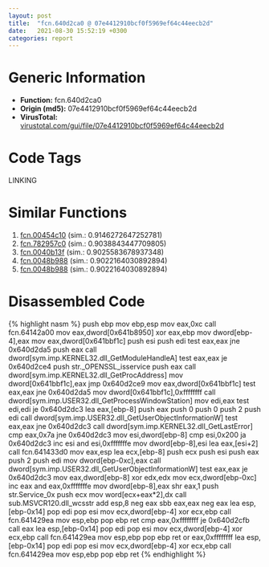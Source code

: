 ```yaml
---
layout: post
title:  "fcn.640d2ca0 @ 07e4412910bcf0f5969ef64c44eecb2d"
date:   2021-08-30 15:52:19 +0300
categories: report
---
```


# Generic Information
- **Function:** fcn.640d2ca0
- **Origin (md5):** 07e4412910bcf0f5969ef64c44eecb2d
- **VirusTotal:** [virustotal.com/gui/file/07e4412910bcf0f5969ef64c44eecb2d][virustotal_ref]

# Code Tags
<span class="tag" id="LINKING">LINKING</span>


# Similar Functions

1. [fcn.00454c10][similar_1_ref] (sim.: 0.9146272647252781)
2. [fcn.782957c0][similar_2_ref] (sim.: 0.9038843447709805)
3. [fcn.0040b13f][similar_3_ref] (sim.: 0.9025583678937348)
4. [fcn.0048b988][similar_4_ref] (sim.: 0.9022164030892894)
5. [fcn.0048b988][similar_5_ref] (sim.: 0.9022164030892894)


# Disassembled Code

{% highlight nasm %}
push ebp
mov ebp,esp
mov eax,0xc
call fcn.64142a00
mov eax,dword[0x641b8950]
xor eax,ebp
mov dword[ebp-4],eax
mov eax,dword[0x641bbf1c]
push esi
push edi
test eax,eax
jne 0x640d2da5
push eax
call dword[sym.imp.KERNEL32.dll_GetModuleHandleA]
test eax,eax
je 0x640d2ce4
push str._OPENSSL_isservice
push eax
call dword[sym.imp.KERNEL32.dll_GetProcAddress]
mov dword[0x641bbf1c],eax
jmp 0x640d2ce9
mov eax,dword[0x641bbf1c]
test eax,eax
jne 0x640d2da5
mov dword[0x641bbf1c],0xffffffff
call dword[sym.imp.USER32.dll_GetProcessWindowStation]
mov edi,eax
test edi,edi
je 0x640d2dc3
lea eax,[ebp-8]
push eax
push 0
push 0
push 2
push edi
call dword[sym.imp.USER32.dll_GetUserObjectInformationW]
test eax,eax
jne 0x640d2dc3
call dword[sym.imp.KERNEL32.dll_GetLastError]
cmp eax,0x7a
jne 0x640d2dc3
mov esi,dword[ebp-8]
cmp esi,0x200
ja 0x640d2dc3
inc esi
and esi,0xfffffffe
mov dword[ebp-8],esi
lea eax,[esi+2]
call fcn.641433d0
mov eax,esp
lea ecx,[ebp-8]
push ecx
push esi
push eax
push 2
push edi
mov dword[ebp-0xc],eax
call dword[sym.imp.USER32.dll_GetUserObjectInformationW]
test eax,eax
je 0x640d2dc3
mov eax,dword[ebp-8]
xor edx,edx
mov ecx,dword[ebp-0xc]
inc eax
and eax,0xfffffffe
mov dword[ebp-8],eax
shr eax,1
push str.Service_0x
push ecx
mov word[ecx+eax*2],dx
call sub.MSVCR120.dll_wcsstr
add esp,8
neg eax
sbb eax,eax
neg eax
lea esp,[ebp-0x14]
pop edi
pop esi
mov ecx,dword[ebp-4]
xor ecx,ebp
call fcn.641429ea
mov esp,ebp
pop ebp
ret 
cmp eax,0xffffffff
je 0x640d2cfb
call eax
lea esp,[ebp-0x14]
pop edi
pop esi
mov ecx,dword[ebp-4]
xor ecx,ebp
call fcn.641429ea
mov esp,ebp
pop ebp
ret 
or eax,0xffffffff
lea esp,[ebp-0x14]
pop edi
pop esi
mov ecx,dword[ebp-4]
xor ecx,ebp
call fcn.641429ea
mov esp,ebp
pop ebp
ret 
{% endhighlight %}


[similar_1_ref]: /report/fcn.00454c10@e2ba7f10eb234338a49853c34d7d9c56
[similar_2_ref]: /report/fcn.782957c0@ebea46c6b17785efc2ebcb24ad99656c
[similar_3_ref]: /report/fcn.0040b13f@fec037c981b84fb9df87dac6521840c9
[similar_4_ref]: /report/fcn.0048b988@fb9b7d22bc1c143ac66b0575cbdd088d
[similar_5_ref]: /report/fcn.0048b988@152885a790b99953ce23874f0947b7bd
[virustotal_ref]: https://www.virustotal.com/gui/file/07e4412910bcf0f5969ef64c44eecb2d